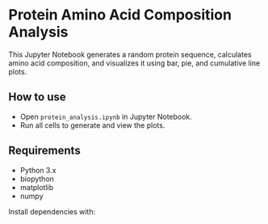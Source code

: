 # Protein Amino Acid Composition Analysis

This Jupyter Notebook generates a random protein sequence, calculates amino acid composition, and visualizes it using bar, pie, and cumulative line plots.

## How to use

- Open `protein_analysis.ipynb` in Jupyter Notebook.  
- Run all cells to generate and view the plots.

## Requirements

- Python 3.x  
- biopython  
- matplotlib  
- numpy  

Install dependencies with:  
